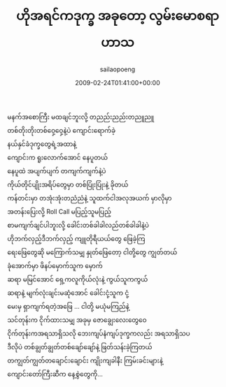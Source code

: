 ﻿---
_last_editor_used_jetpack: block-editor
_publicize_job_id: "59377177781"
_wp_old_date: "2021-06-09"
author: sailaopoeng
categories:
  - poems
date: "2009-02-24T01:41:00+00:00"
parent_post_id: null
post_id: "230"
timeline_notification: "1623214856"
title: ဟိုအရင်ကဒုက္ခ အခုတော့ လွမ်းမောစရာဟာသ
url: /2009/02/24/ဟိုအရင်ကဒုက္ခ-အခုတော့-လွ/

---
မနက်အစောကြီး မထချင်ဘူးလို့ တညည်းညည်းတညူညူ  
တစ်တိုးတိုးတစ်ဝှေ့ဝှေ့နဲ့ပဲ ကျောင်းရောက်ခဲ့  
နယ်နှင်ခံဒုက္ခတွေရဲ့အထာနဲ့  
ကျောင်းက ရူးလောက်အောင် နေပူတယ်  
နေပူထဲ အပျက်ပျက် တကျက်ကျက်နဲ့ပဲ  
ကိုယ်တိုင်ပျိုးအရိပ်တွေမှာ တစ်ပြုံးပြုံးနဲ့ ခိုတယ်  
ကန်တင်းမှာ တအုံးအုံးတညံညံနဲ့ သူထက်ငါအလုအယက် မှာလိုမှာ  
အတန်းပြေးလို့ Roll Call မပြည့်သူမပြည့်  
စာမကျက်ချင်ပါဘူးလို့ ခေါင်းတစ်ခါခါလည်တစ်ခါခါနဲ့ပဲ  
ဟိုဘက်လှည့်ဒီဘက်လှည့် ကျူတိုရီယယ်တွေ ဖြေခဲ့ကြ  
ရေးဖြေတွေဆို မကြောက်သမျှ နှုတ်ဖြေတော့ ငါတို့တွေ ကျွတ်တယ်  
ခုံအောက်မှာ ဖိနပ်မှောက်သူက မှောက်  
ဆရာ မမြင်အောင် ရှေ့ကလူကိုယ်လုံးနဲ့ ကွယ်သူကကွယ်  
ဆရာနဲ့ မျက်လုံးချင်းမဆုံအောင် ခေါင်းငုံ့သူက ငုံ့  
မေးမှ ရှာကျက်ရတဲ့အဖြေ … ငါတို့ မယုံမကြည်နဲ့  
သင်တုန်းက ငိုက်ထားသမျှ အခုမှ ဇောချွေးလေးတွေဝေ  
ငိုက်တုန်းကအရသာရှိသလို ဘေးကျပ်နံကျပ်ဒုက္ခကလည်း အရသာရှိသပ  
ဒီလိုပဲ တစ်ချွတ်ချွတ်တစ်ချော်ချော်နဲ့ ဖြတ်သန်းခဲ့ကြတယ်  
တကျွတ်ကျွတ်တချောင်းချောင်း ကျိုးကျခါနီး ကြမ်းခင်းများနဲ့  
ကျောင်းတော်ကြီးဆီက နေ့စွဲတွေကို…

